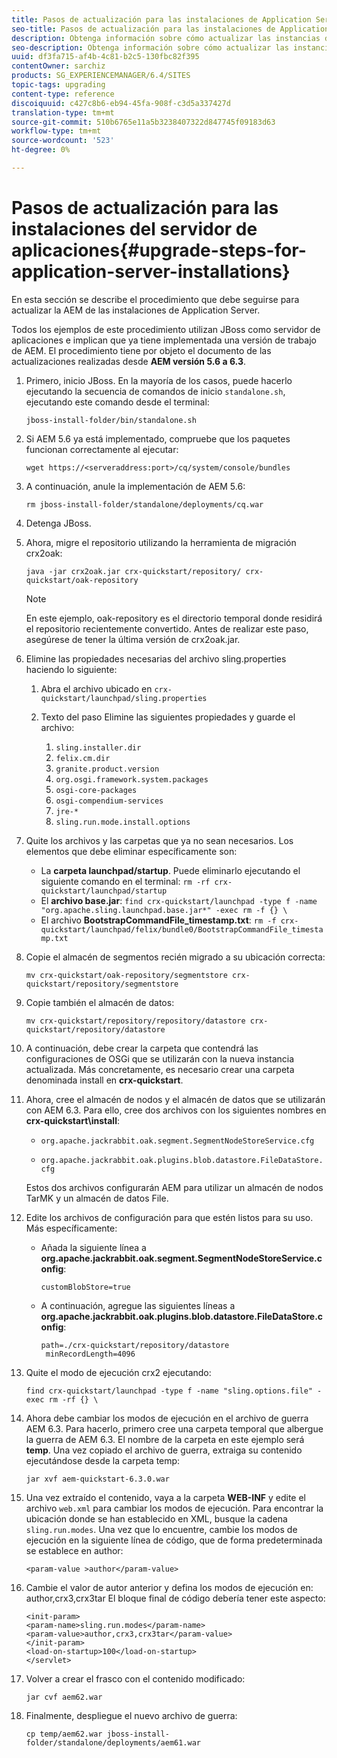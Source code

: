```yaml
---
title: Pasos de actualización para las instalaciones de Application Server
seo-title: Pasos de actualización para las instalaciones de Application Server
description: Obtenga información sobre cómo actualizar las instancias de AEM implementadas a través de los servidores de aplicaciones.
seo-description: Obtenga información sobre cómo actualizar las instancias de AEM implementadas a través de los servidores de aplicaciones.
uuid: df3fa715-af4b-4c81-b2c5-130fbc82f395
contentOwner: sarchiz
products: SG_EXPERIENCEMANAGER/6.4/SITES
topic-tags: upgrading
content-type: reference
discoiquuid: c427c8b6-eb94-45fa-908f-c3d5a337427d
translation-type: tm+mt
source-git-commit: 510b6765e11a5b3238407322d847745f09183d63
workflow-type: tm+mt
source-wordcount: '523'
ht-degree: 0%

---
```



# Pasos de actualización para las instalaciones del servidor de aplicaciones{#upgrade-steps-for-application-server-installations}

En esta sección se describe el procedimiento que debe seguirse para actualizar la AEM de las instalaciones de Application Server.

Todos los ejemplos de este procedimiento utilizan JBoss como servidor de aplicaciones e implican que ya tiene implementada una versión de trabajo de AEM. El procedimiento tiene por objeto el documento de las actualizaciones realizadas desde **AEM versión 5.6 a 6.3**.

1. Primero, inicio JBoss. En la mayoría de los casos, puede hacerlo ejecutando la secuencia de comandos de inicio `standalone.sh`, ejecutando este comando desde el terminal:

   ```shell
   jboss-install-folder/bin/standalone.sh
   ```

1. Si AEM 5.6 ya está implementado, compruebe que los paquetes funcionan correctamente al ejecutar:

   ```shell
   wget https://<serveraddress:port>/cq/system/console/bundles
   ```

1. A continuación, anule la implementación de AEM 5.6:

   ```shell
   rm jboss-install-folder/standalone/deployments/cq.war
   ```

1. Detenga JBoss.

1. Ahora, migre el repositorio utilizando la herramienta de migración crx2oak:

   ```shell
   java -jar crx2oak.jar crx-quickstart/repository/ crx-quickstart/oak-repository
   ```

   >[!NOTE]
   >
   >En este ejemplo, oak-repository es el directorio temporal donde residirá el repositorio recientemente convertido. Antes de realizar este paso, asegúrese de tener la última versión de crx2oak.jar.

1. Elimine las propiedades necesarias del archivo sling.properties haciendo lo siguiente:

   1. Abra el archivo ubicado en `crx-quickstart/launchpad/sling.properties`
   1. Texto del paso Elimine las siguientes propiedades y guarde el archivo:

      1. `sling.installer.dir`
      1. `felix.cm.dir`
      1. `granite.product.version`
      1. `org.osgi.framework.system.packages`
      1. `osgi-core-packages`
      1. `osgi-compendium-services`
      1. `jre-*`
      1. `sling.run.mode.install.options`

1. Quite los archivos y las carpetas que ya no sean necesarios. Los elementos que debe eliminar específicamente son:

   * La **carpeta launchpad/startup**. Puede eliminarlo ejecutando el siguiente comando en el terminal: `rm -rf crx-quickstart/launchpad/startup`
   * El **archivo base.jar**: `find crx-quickstart/launchpad -type f -name "org.apache.sling.launchpad.base.jar*" -exec rm -f {} \`
   * El archivo **BootstrapCommandFile_timestamp.txt**: `rm -f crx-quickstart/launchpad/felix/bundle0/BootstrapCommandFile_timestamp.txt`

1. Copie el almacén de segmentos recién migrado a su ubicación correcta:

   ```shell
   mv crx-quickstart/oak-repository/segmentstore crx-quickstart/repository/segmentstore
   ```

1. Copie también el almacén de datos:

   ```shell
   mv crx-quickstart/repository/repository/datastore crx-quickstart/repository/datastore
   ```

1. A continuación, debe crear la carpeta que contendrá las configuraciones de OSGi que se utilizarán con la nueva instancia actualizada. Más concretamente, es necesario crear una carpeta denominada install en **crx-quickstart**.

1. Ahora, cree el almacén de nodos y el almacén de datos que se utilizarán con AEM 6.3. Para ello, cree dos archivos con los siguientes nombres en **crx-quickstart\install**:

   * `org.apache.jackrabbit.oak.segment.SegmentNodeStoreService.cfg`

   * `org.apache.jackrabbit.oak.plugins.blob.datastore.FileDataStore.cfg`

   Estos dos archivos configurarán AEM para utilizar un almacén de nodos TarMK y un almacén de datos File.

1. Edite los archivos de configuración para que estén listos para su uso. Más específicamente:

   * Añada la siguiente línea a **org.apache.jackrabbit.oak.segment.SegmentNodeStoreService.config**:

      `customBlobStore=true`

   * A continuación, agregue las siguientes líneas a **org.apache.jackrabbit.oak.plugins.blob.datastore.FileDataStore.config**:

      ```
      path=./crx-quickstart/repository/datastore
       minRecordLength=4096
      ```

1. Quite el modo de ejecución crx2 ejecutando:

   ```shell
   find crx-quickstart/launchpad -type f -name "sling.options.file" -exec rm -rf {} \
   ```

1. Ahora debe cambiar los modos de ejecución en el archivo de guerra AEM 6.3. Para hacerlo, primero cree una carpeta temporal que albergue la guerra de AEM 6.3. El nombre de la carpeta en este ejemplo será **temp**. Una vez copiado el archivo de guerra, extraiga su contenido ejecutándose desde la carpeta temp:

   ```shell
   jar xvf aem-quickstart-6.3.0.war
   ```

1. Una vez extraído el contenido, vaya a la carpeta **WEB-INF** y edite el archivo `web.xml` para cambiar los modos de ejecución. Para encontrar la ubicación donde se han establecido en XML, busque la cadena `sling.run.modes`. Una vez que lo encuentre, cambie los modos de ejecución en la siguiente línea de código, que de forma predeterminada se establece en author:

   ```shell
   <param-value >author</param-value>
   ```

1. Cambie el valor de autor anterior y defina los modos de ejecución en: author,crx3,crx3tar El bloque final de código debería tener este aspecto:

   ```
   <init-param>
   <param-name>sling.run.modes</param-name>
   <param-value>author,crx3,crx3tar</param-value>
   </init-param>
   <load-on-startup>100</load-on-startup>
   </servlet>
   ```

1. Volver a crear el frasco con el contenido modificado:

   ```shell
   jar cvf aem62.war
   ```

1. Finalmente, despliegue el nuevo archivo de guerra:

   ```shell
   cp temp/aem62.war jboss-install-folder/standalone/deployments/aem61.war
   ```

